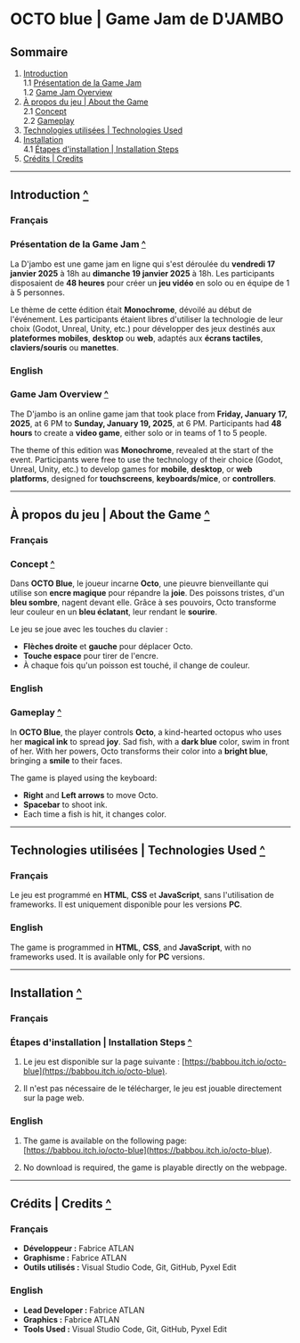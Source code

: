 # OCTO blue | Game Jam de D'JAMBO

## Sommaire

1. [Introduction](#introduction)  
   1.1 [Présentation de la Game Jam](#présentation-de-la-game-jam)  
   1.2 [Game Jam Overview](#game-jam-overview)  
2. [À propos du jeu | About the Game](#à-propos-du-jeu--about-the-game)  
   2.1 [Concept](#concept)  
   2.2 [Gameplay](#gameplay)  
3. [Technologies utilisées | Technologies Used](#technologies-utilisées--technologies-used)  
4. [Installation](#installation)  
   4.1 [Étapes d'installation | Installation Steps](#étapes-dinstallation--installation-steps)  
5. [Crédits | Credits](#crédits--credits) 

---

## Introduction [^](#sommaire)

### Français

### Présentation de la Game Jam [^](#sommaire)


La D'jambo est une game jam en ligne qui s'est déroulée du **vendredi 17 janvier 2025** à 18h au **dimanche 19 janvier 2025** à 18h. Les participants disposaient de **48 heures** pour créer un **jeu vidéo** en solo ou en équipe de 1 à 5 personnes.

Le thème de cette édition était **Monochrome**, dévoilé au début de l'événement. Les participants étaient libres d'utiliser la technologie de leur choix (Godot, Unreal, Unity, etc.) pour développer des jeux destinés aux **plateformes mobiles**, **desktop** ou **web**, adaptés aux **écrans tactiles**, **claviers/souris** ou **manettes**.

### English

### Game Jam Overview [^](#sommaire)

The D'jambo is an online game jam that took place from **Friday, January 17, 2025**, at 6 PM to **Sunday, January 19, 2025**, at 6 PM. Participants had **48 hours** to create a **video game**, either solo or in teams of 1 to 5 people.

The theme of this edition was **Monochrome**, revealed at the start of the event. Participants were free to use the technology of their choice (Godot, Unreal, Unity, etc.) to develop games for **mobile**, **desktop**, or **web platforms**, designed for **touchscreens**, **keyboards/mice**, or **controllers**.

---

## À propos du jeu | About the Game [^](#sommaire)

### Français

### Concept [^](#sommaire)

Dans **OCTO Blue**, le joueur incarne **Octo**, une pieuvre bienveillante qui utilise son **encre magique** pour répandre la **joie**. Des poissons tristes, d'un **bleu sombre**, nagent devant elle. Grâce à ses pouvoirs, Octo transforme leur couleur en un **bleu éclatant**, leur rendant le **sourire**.

Le jeu se joue avec les touches du clavier :

- **Flèches droite** et **gauche** pour déplacer Octo.
- **Touche espace** pour tirer de l'encre.
- À chaque fois qu'un poisson est touché, il change de couleur.

### English

### Gameplay [^](#sommaire)

In **OCTO Blue**, the player controls **Octo**, a kind-hearted octopus who uses her **magical ink** to spread **joy**. Sad fish, with a **dark blue** color, swim in front of her. With her powers, Octo transforms their color into a **bright blue**, bringing a **smile** to their faces.

The game is played using the keyboard:

- **Right** and **Left arrows** to move Octo.
- **Spacebar** to shoot ink.
- Each time a fish is hit, it changes color.

---

## Technologies utilisées | Technologies Used [^](#sommaire)

### Français

Le jeu est programmé en **HTML**, **CSS** et **JavaScript**, sans l'utilisation de frameworks. Il est uniquement disponible pour les versions **PC**.

### English

The game is programmed in **HTML**, **CSS**, and **JavaScript**, with no frameworks used. It is available only for **PC** versions.

---

## Installation [^](#sommaire)

### Français

### Étapes d'installation | Installation Steps [^](#sommaire)

1. Le jeu est disponible sur la page suivante : [https://babbou.itch.io/octo-blue](https://babbou.itch.io/octo-blue).

2. Il n'est pas nécessaire de le télécharger, le jeu est jouable directement sur la page web.

### English

1. The game is available on the following page: [https://babbou.itch.io/octo-blue](https://babbou.itch.io/octo-blue).

2. No download is required, the game is playable directly on the webpage.

---

## Crédits | Credits [^](#sommaire)

### Français

- **Développeur :** Fabrice ATLAN
- **Graphisme :** Fabrice ATLAN
- **Outils utilisés :** Visual Studio Code, Git, GitHub, Pyxel Edit

### English

- **Lead Developer :** Fabrice ATLAN
- **Graphics :** Fabrice ATLAN
- **Tools Used :** Visual Studio Code, Git, GitHub, Pyxel Edit
